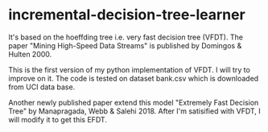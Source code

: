 # incremental-decision-tree-learner
It's based on the hoeffding tree i.e. very fast decision tree (VFDT). The paper "Mining High-Speed Data Streams" is published by Domingos &amp; Hulten 2000. 

This is the first version of my python implementation of VFDT. I will try to improve on it. The code is tested on dataset bank.csv which is downloaded from UCI data base.

Another newly published paper extend this model "Extremely Fast Decision Tree" by Manapragada, Webb & Salehi 2018. After I'm satisified with VFDT, I will modify it to get this EFDT. 
